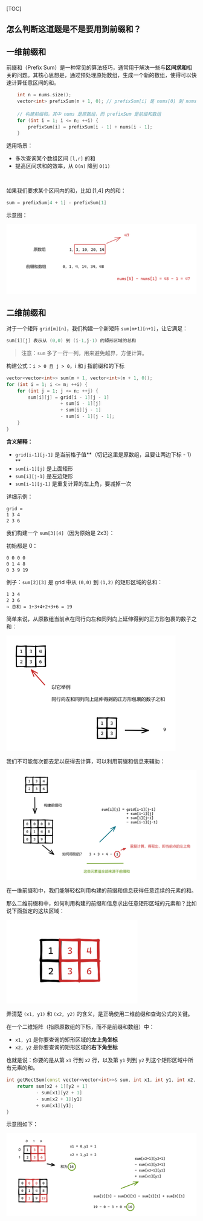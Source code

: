 [TOC]

## 怎么判断这道题是不是要用到前缀和？



## 一维前缀和

前缀和（Prefix Sum）是一种常见的算法技巧，通常用于解决一些与**区间求和**相关的问题。其核心思想是，通过预处理原始数组，生成一个新的数组，使得可以快速计算任意区间的和。

```C++
    int n = nums.size();
    vector<int> prefixSum(n + 1, 0); // prefixSum[i] 是 nums[0] 到 nums[i-1] 的和
    
    // 构建前缀和，其中 nums 是原数组，而 prefixSum 是前缀和数组
    for (int i = 1; i <= n; ++i) {
        prefixSum[i] = prefixSum[i - 1] + nums[i - 1];
    }
```

适用场景：

- 多次查询某个数组区间 `[l,r]` 的和
- 提高区间求和的效率，从 `O(n)` 降到 `O(1)`

&nbsp;

如果我们要求某个区间内的和，比如 [1,4] 内的和：

```C++
sum = prefixSum[4 + 1] - prefixSum[1]
```

示意图：

![img](images/1746276407338-1.png)

## 二维前缀和

对于一个矩阵 `grid[m][n]`，我们构建一个新矩阵 `sum[m+1][n+1]`，让它满足：

```c++
sum[i][j] 表示从 (0,0) 到 (i-1,j-1) 的矩形区域的总和
```

> 注意：`sum` 多了一行一列，用来避免越界，方便计算。

构建公式：`i > 0 且 j > 0`，i 和 j 指前缀和的下标

```c++
vector<vector<int>> sum(m + 1, vector<int>(n + 1, 0));
for (int i = 1; i <= m; ++i) {
    for (int j = 1; j <= n; ++j) {
        sum[i][j] = grid[i - 1][j - 1]
                    + sum[i - 1][j]
                    + sum[i][j - 1]
                    - sum[i - 1][j - 1];
    }
}
```

**含义解释：**

- `grid[i-1][j-1]` 是当前格子值**（切记这里是原数组，且要让两边下标 - 1）**
- `sum[i-1][j]` 是上面矩形
- `sum[i][j-1]` 是左边矩形
- `sum[i-1][j-1]` 是重复计算的左上角，要减掉一次

详细示例：

```
grid =
1 3 4
2 3 6
```

我们构建一个 `sum[3][4]`（因为原始是 2x3）：

初始都是 0：

```
0 0 0 0
0 1 4 8
0 3 9 19
```

例子：`sum[2][3]` 是 grid 中从 `(0,0)` 到 `(1,2)` 的矩形区域的总和：

```
1 3 4
2 3 6
→ 总和 = 1+3+4+2+3+6 = 19
```

简单来说，从原数组当前点在同行向左和同列向上延伸得到的正方形包裹的数子之和：

<img src="images/image-20250503203937814.png" alt="image-20250503203937814" style="zoom:50%;" />

我们不可能每次都去足以获得去计算，可以利用前缀和信息来辅助：

![image-20250503204522644](images/image-20250503204522644.png)

在一维前缀和中，我们能够轻松利用构建的前缀和信息获得任意连续的元素的和。

那么二维前缀和中，如何利用构建的前缀和信息求出任意矩形区域的元素和？比如说下面指定的这块区域：

![image-20250503210013190](images/image-20250503210013190.png)

弄清楚 `(x1, y1)` 和 `(x2, y2)` 的含义，是正确使用二维前缀和查询公式的关键。

在一个二维矩阵（指原原数组的下标，而不是前缀和数组）中：

- `x1, y1` 是你要查询的矩形区域的**左上角坐标**
- `x2, y2` 是你要查询的矩形区域的**右下角坐标**

也就是说：你要的是从第 `x1` 行到 `x2` 行，以及第 `y1` 列到 `y2` 列这个矩形区域中所有元素的和。

```c++
int getRectSum(const vector<vector<int>>& sum, int x1, int y1, int x2, int y2) {
    return sum[x2 + 1][y2 + 1]
           - sum[x1][y2 + 1]
           - sum[x2 + 1][y1]
           + sum[x1][y1];
}
```

示意图如下：

![image-20250503212942992](images/image-20250503212942992.png)

